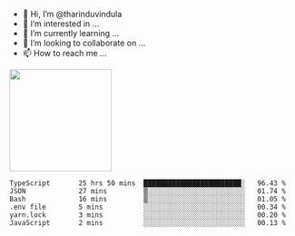 - 👋 Hi, I’m @tharinduvindula
- 👀 I’m interested in ...
- 🌱 I’m currently learning ...
- 💞️ I’m looking to collaborate on ...
- 📫 How to reach me ...

<!---
tharinduvindula/tharinduvindula is a ✨ special ✨ repository because its `README.md` (this file) appears on your GitHub profile.
You can click the Preview link to take a look at your changes.
--->

<img height="180em" src="https://github-readme-stats.vercel.app/api?username=tharinduvindula&show_icons=true&hide_border=false&&count_private=true&include_all_commits=true" />


<!--START_SECTION:waka-->

```text
TypeScript       25 hrs 50 mins  ████████████████████████░   96.43 %
JSON             27 mins         ▒░░░░░░░░░░░░░░░░░░░░░░░░   01.74 %
Bash             16 mins         ▒░░░░░░░░░░░░░░░░░░░░░░░░   01.05 %
.env file        5 mins          ░░░░░░░░░░░░░░░░░░░░░░░░░   00.34 %
yarn.lock        3 mins          ░░░░░░░░░░░░░░░░░░░░░░░░░   00.20 %
JavaScript       2 mins          ░░░░░░░░░░░░░░░░░░░░░░░░░   00.13 %
```

<!--END_SECTION:waka-->
